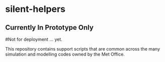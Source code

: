 # silent-helpers

## Currently In Prototype Only ##
#Not for deployment ... yet.

This repository contains support scripts that are common across the many simulation and modelling codes owned by the Met Office.
